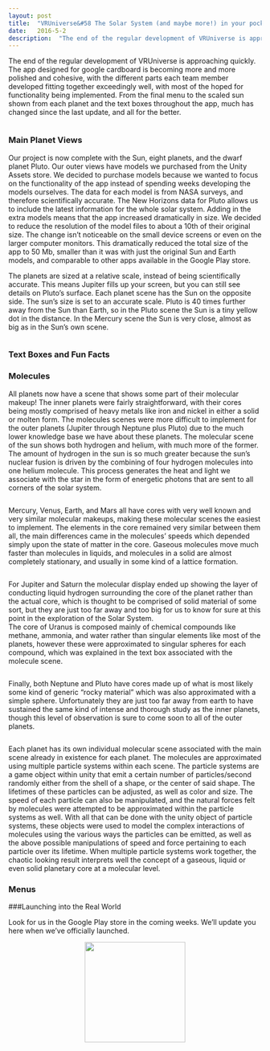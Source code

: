 ```yaml
---
layout: post
title:  "VRUniverse&#58 The Solar System (and maybe more!) in your pocket!"
date:   2016-5-2
description:  "The end of the regular development of VRUniverse is approaching quickly. The app designed for google cardboard is becoming more and more polished and cohesive, with the different parts each team member developed fitting together exceedingly well, with most of the hoped for functionality being implemented. From the final menu to the scaled sun shown from each planet and the text boxes throughout the app, much has changed since the last update, and all for the better."
---
```


The end of the regular development of VRUniverse is approaching quickly. The app designed for google cardboard is becoming more and more polished and cohesive, with the different parts each team member developed fitting together exceedingly well, with most of the hoped for functionality being implemented. From the final menu to the scaled sun shown from each planet and the text boxes throughout the app, much has changed since the last update, and all for the better. 

<img src="{{ '/assets/img/blog2/main2d.png' | prepend: site.baseurl }}" alt="">

### Main Planet Views

Our project is now complete with the Sun, eight planets, and the dwarf planet Pluto.  Our outer views have models we purchased from the Unity Assets store.  We decided to purchase models because we wanted to focus on the functionality of the app instead of spending weeks developing the models ourselves.  The data for each model is from NASA surveys, and therefore scientifically accurate.  The New Horizons data for Pluto allows us to include the latest information for the whole solar system.  Adding in the extra models means that the app increased dramatically in size.  We decided to reduce the resolution of the model files to about a 10th of their original size.  The change isn’t noticeable on the small device screens or even on the larger computer monitors.  This dramatically reduced the total size of the app to 50 Mb, smaller than it was with just the original Sun and Earth models, and comparable to other apps available in the Google Play store.

The planets are sized at a relative scale, instead of being scientifically accurate.  This means Jupiter fills up your screen, but you can still see details on Pluto’s surface.  Each planet scene has the Sun on the opposite side.  The sun’s size is set to an accurate scale. Pluto is 40 times further away from the Sun than Earth, so in the Pluto scene the Sun is a tiny yellow dot in the distance.  In the Mercury scene the Sun is very close, almost as big as in the Sun’s own scene.

<img src="{{ '/assets/img/blog2/plutosun2d.png' | prepend: site.baseurl }}" alt="">

### Text Boxes and Fun Facts

### Molecules 
All planets now have a scene that shows some part of their molecular makeup! The inner planets were fairly straightforward, with their cores being mostly comprised of heavy metals like iron and nickel in either a solid or molten form. The molecules scenes were more difficult to implement for the outer planets (Jupiter through Neptune plus Pluto) due to the much lower knowledge base we have about these planets. 
The molecular scene of the sun shows both hydrogen and helium, with much more of the former. The amount of hydrogen in the sun is so much greater because the sun’s nuclear fusion is driven by the combining of four hydrogen molecules into one helium molecule. This process generates the heat and light we associate with the star in the form of energetic photons that are sent to all corners of the solar system. 

<img src="{{ '/assets/img/blog2/suninside2d.png' | prepend: site.baseurl }}" alt="">

Mercury, Venus, Earth, and Mars all have cores with very well known and very similar molecular makeups, making these molecular scenes the easiest to implement. The elements in the core remained very similar between them all, the main differences came in the molecules’ speeds which depended simply upon the state of matter in the core. Gaseous molecules move much faster than molecules in liquids, and molecules in a solid are almost completely stationary, and usually in some kind of a lattice formation.

<img src="{{ '/assets/img/blog2/mercuryinside2d.png' | prepend: site.baseurl }}" alt="">

For Jupiter and Saturn the molecular display ended up showing the layer of conducting liquid hydrogen surrounding the core of the planet rather than the actual core, which is thought to be comprised of solid material of some sort, but they are just too far away and too big for us to know for sure at this point in the exploration of the Solar System.  
The core of Uranus is composed mainly of chemical compounds like methane, ammonia, and water rather than singular elements like most of the planets, however these were approximated to singular spheres for each compound, which was explained in the text box associated with the molecule scene.

<img src="{{ '/assets/img/blog2/uranusinside2d.png' | prepend: site.baseurl }}" alt="">
 
Finally, both Neptune and Pluto have cores made up of what is most likely some kind of generic “rocky material” which was also approximated with a simple sphere. Unfortunately they are just too far away from earth to have sustained the same kind of intense and thorough study as the inner planets, though this level of observation is sure to come soon to all of the outer planets. 

<img src="{{ '/assets/img/blog2/neptuneinside2d.png' | prepend: site.baseurl }}" alt="">

Each planet has its own individual molecular scene associated with the main scene already in existence for each planet. The molecules are approximated using multiple particle systems within each scene. The particle systems are a game object within unity that emit a certain number of particles/second randomly either from the shell of a shape, or the center of said shape. The lifetimes of these particles can be adjusted, as well as color and size. The speed of each particle can also be manipulated, and the natural forces felt by molecules were attempted to be approximated within the particle systems as well. With all that can be done with the unity object of particle systems, these objects were used to model the complex interactions of molecules using the various ways the particles can be emitted, as well as the above possible manipulations of speed and force pertaining to each particle over its lifetime. When multiple particle systems work together, the chaotic looking result interprets well the concept of a gaseous, liquid or even solid planetary core at a molecular level.

### Menus

###Launching into the Real World

Look for us in the Google Play store in the coming weeks.  We’ll update you here when we’ve officially launched.

<div style="text-align: center">
	<img src="{{ '/assets/img/blog2/icon1.png' | prepend: site.baseurl }}" alt="" width = "200">
</div>